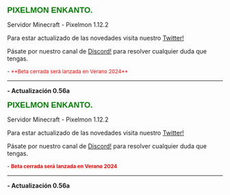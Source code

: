 <span style="font-size:14pt; color:green; font-family:Arial;"><strong>PIXELMON ENKANTO.</strong></span>

Servidor Minecraft - Pixelmon 1.12.2

Para estar actualizado de las novedades visita nuestro [Twitter!](https://twitter.com/PixelmonenKanto)

Pásate por nuestro canal de [Discord!](https://discord.gg/WvbrjUweCA) para resolver cualquier duda que tengas.

<span style="font-size:9pt;">
- <span style="color:red;">**Beta cerrada será lanzada en Verano 2024**</span>
</span>

---

**- Actualización 0.56a**

<span style="font-size:14pt; color:green; font-family:Arial;"><strong>PIXELMON ENKANTO.</strong></span>

<p>Servidor Minecraft - Pixelmon 1.12.2</p>

<p>Para estar actualizado de las novedades visita nuestro <a href="https://twitter.com/PixelmonenKanto">Twitter!</a></p>

<p>Pásate por nuestro canal de <a href="https://discord.gg/WvbrjUweCA">Discord!</a> para resolver cualquier duda que tengas.</p>

<span style="font-size:9pt;">
- <span style="color:red;"><strong>Beta cerrada será lanzada en Verano 2024</strong></span>
</span>

<hr>

<p><strong>- Actualización 0.56a</strong></p>

